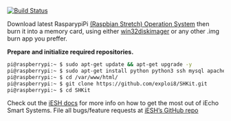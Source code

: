 
[![Build Status](https://travis-ci.org/exploi8/SHKit.svg?branch=master)](https://travis-ci.org/exploi8/SHKit)

Download latest RasparypiPi [(Raspbian Stretch) Operation System][Software] then burn it into a memory card, using either [win32diskimager][win32diskimager] or any other .img burn app you preffer.

**Prepare and initialize required repositories.**

```sh
pi@raspberrypi:~ $ sudo apt-get update && apt-get upgrade -y
pi@raspberrypi:~ $ sudo apt-get install python python3 ssh mysql apache2 cmatrix git php7.0
pi@raspberrypi:~ $ cd /var/www/html/
pi@raspberrypi:~ $ git clone https://github.com/exploi8/SHKit.git
pi@raspberrypi:~ $ cd SHKit

```

Check out the [iESH docs][iESH-docs] for more info on how to get the most out of iEcho Smart Systems. File all bugs/feature requests at [iESH’s GitHub repo][iESH-gh]

[iESH-docs]: https://exploi8.github.io/SHKit
[iESH-gh]:   https://github.com/exploi8/SHKit
[Software]: https://downloads.raspberrypi.org/raspbian_full_latest
[win32diskimager]: https://ipool.remotewebaccess.com/wp-content/uploads/2019/03/win32diskimager-1.0.0-install.exe
